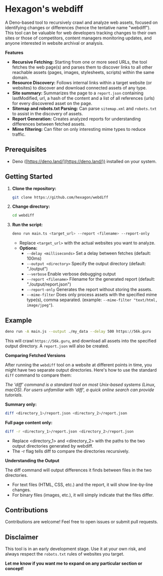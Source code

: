 # Hexagon's webdiff

A Deno-based tool to recursively crawl and analyze web assets, focused on identifying changes or differences (hence the tentative name "webdiff"). This tool can be valuable for web developers tracking changes to their own sites or those of competitors, content managers monitoring updates, and anyone interested in website archival or analysis.

**Features**

* **Recursive Fetching:** Starting from one or more seed URLs, the tool fetches the web page(s) and parses them to discover links to all other reachable assets (pages, images, stylesheets, scripts) within the same domain.
* **Resource Discovery:** Follows internal links within a target website (or websites) to discover and download connected assets of any type.
* **Site summary:** Summarizes the page to a `report.json` containing lastModified, url, a hash of the content and a list of all references (urls) for every discovered asset on the page.
* **Sitemap and robots.txt Parsing:** Can parse `sitemap.xml` and `robots.txt` to assist in the discovery of assets.
* **Report Generation:** Creates analyzed reports for understanding differences between fetched assets. 
* **Mime filtering:** Can filter on only interesting mime types to reduce traffic.

## Prerequisites

* Deno ([https://deno.land/](https://deno.land/)) installed on your system.

## Getting Started

1. **Clone the repository:**
   ```bash
   git clone https://github.com/hexagon/webdiff
   ```

2. **Change directory:**
   ```bash
   cd webdiff
   ```

3. **Run the script:**
   ```bash
   deno run main.ts <target_url> --report <filename> --report-only 
   ```
   * Replace `<target_url>` with the actual websites you want to analyze.
   * **Options:**
     * `--delay <milliseconds>` Set a delay between fetches (default: 100ms)
     * `--output <directory>` Specify the output directory (default: "./output")
     * `--verbose` Enable verbose debugging output
     * `--report <filename>` Filename for the generated report (default: "./output/report.json")
     * `--report-only` Generates the report without storing the assets. 
     * `--mime-filter` Does only process assets with the specified mime type(s), comma separated. (example: `--mime-filter "text/html, image/jpeg"`).
 
## Example

```bash
deno run -A main.js --output ./my_data --delay 500 https://56k.guru
```

This will crawl `https://56k.guru`, and download all assets into the specified output directory. A `report.json` will also be created.

**Comparing Fetched Versions**

After running the `webdiff` tool on a website at different points in time, you might have two separate output directories. Here's how to use the standard `diff` command to compare them:

*The 'diff' command is a standard tool on most Unix-based systems (Linux, macOS). For users unfamiliar with 'diff', a quick online search can provide tutorials.*

**Summary only:**

```bash
diff <directory_1>/report.json <directory_2>/report.json
```

**Full page content only:**

```bash
diff -r <directory_1>/report.json <directory_2>/report.json
```

* Replace <directory_1> and <directory_2> with the paths to the two output directories generated by webdiff.
* The -r flag tells diff to compare the directories recursively.

**Understanding the Output**

The diff command will output differences it finds between files in the two directories.

* For text files (HTML, CSS, etc.) and the report, it will show line-by-line changes.
* For binary files (images, etc.), it will simply indicate that the files differ.

## Contributions

Contributions are welcome! Feel free to open issues or submit pull requests.

## Disclaimer

This tool is in an early development stage. Use it at your own risk, and always respect the `robots.txt` rules of websites you target.

**Let me know if you want me to expand on any particular section or concept!** 
